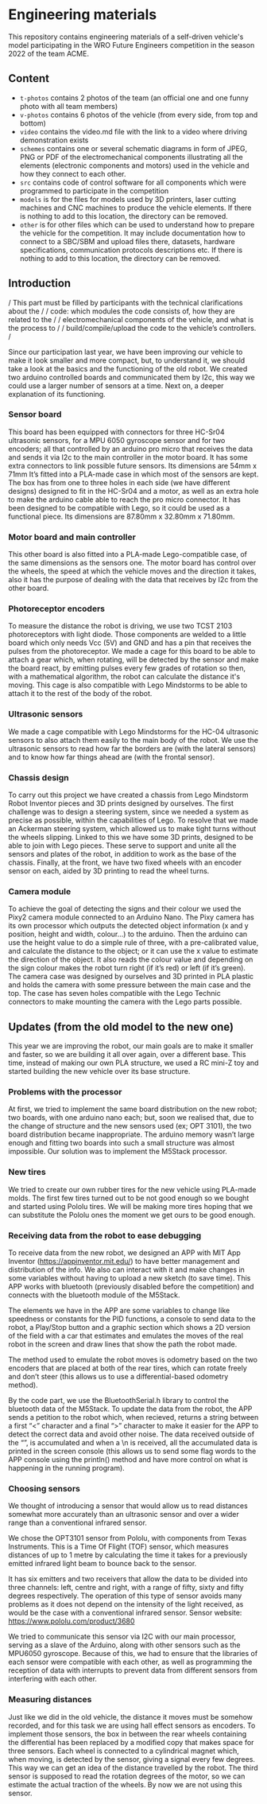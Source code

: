 Engineering materials
====

This repository contains engineering materials of a self-driven vehicle's model participating in the WRO Future Engineers competition in the season 2022 of the team ACME.

## Content

* `t-photos` contains 2 photos of the team (an official one and one funny photo with all team members)
* `v-photos` contains 6 photos of the vehicle (from every side, from top and bottom)
* `video` contains the video.md file with the link to a video where driving demonstration exists
* `schemes` contains one or several schematic diagrams in form of JPEG, PNG or PDF of the electromechanical components illustrating all the elements (electronic components and motors) used in the vehicle and how they connect to each other.
* `src` contains code of control software for all components which were programmed to participate in the competition
* `models` is for the files for models used by 3D printers, laser cutting machines and CNC machines to produce the vehicle elements. If there is nothing to add to this location, the directory can be removed.
* `other` is for other files which can be used to understand how to prepare the vehicle for the competition. It may include documentation how to connect to a SBC/SBM and upload files there, datasets, hardware specifications, communication protocols descriptions etc. If there is nothing to add to this location, the directory can be removed.

## Introduction
 
/ This part must be filled by participants with the technical clarifications about the /       / code: which modules the code consists of, how they are related to the 	          /       / electromechanical components of the vehicle, and what is the process to           /        / build/compile/upload the code to the vehicle’s controllers.			          /
 
 
Since our participation last year, we have been improving our vehicle to make it look smaller and more compact, but, to understand it, we should take a look at the basics and the functioning of the old robot.
We created two arduino controlled boards and communicated them by I2c, this way we could use a larger number of sensors at a time.
Next on, a deeper explanation of its functioning.
 
### Sensor board

This board has been equipped with connectors for three HC-Sr04 ultrasonic sensors, for a MPU 6050 gyroscope sensor and for two encoders; all that controlled by an arduino pro micro that receives the data and sends it via I2c to the main controller in the motor board. It has some extra connectors to link possible future sensors. Its dimensions are 54mm x 71mm  It’s fitted into a PLA-made case in which most of the sensors are kept. The box has from one to three holes in each side (we have different designs) designed to fit in the HC-Sr04 and a motor, as well as an extra hole to make the arduino cable able to reach the pro micro connector. It has been designed to be compatible with Lego, so it could be used as a functional piece. Its dimensions are 87.80mm x 32.80mm x 71.80mm.

### Motor board and main controller

This other board is also fitted into a PLA-made Lego-compatible case, of the same dimensions as the sensors one. The motor board has control over the wheels, the speed at which the vehicle moves and the direction it takes, also it has the purpose of dealing with the data that receives by I2c from the other board.

### Photoreceptor encoders

To measure the distance the robot is driving, we use two TCST 2103 photoreceptors with light diode. Those components are welded to a little board which only needs Vcc (5V) and GND and has a pin that receives the pulses from the photoreceptor. We made a cage for this board to be able to attach a gear which, when rotating, will be detected by the sensor and make the board react, by emitting pulses every few grades of rotation so then, with a mathematical algorithm, the robot can calculate the distance it's moving. This cage is also compatible with Lego Mindstorms to be able to attach it to the rest of the body of the robot.

### Ultrasonic sensors

We made a cage compatible with Lego Mindstorms for the HC-04 ultrasonic sensors to also attach them easily to the main body of the robot. We use the ultrasonic sensors to read how far the borders are (with the lateral sensors) and to know how far things ahead are (with the frontal sensor).

### Chassis design

To carry out this project we have created a chassis from Lego Mindstorm Robot Inventor pieces and 3D prints designed by ourselves. The first challenge was to design a steering system, since we needed a system as precise as possible, within the capabilities of Lego. To resolve that we made an Ackerman steering system, which allowed us to make tight turns without the wheels slipping. Linked to this we have some 3D prints, designed to be able to join with Lego pieces. These serve to support and unite all the sensors and plates of the robot, in addition to work as the base of the chassis. Finally, at the front, we have two fixed wheels with an encoder sensor on each, aided by 3D printing to read the wheel turns.

### Camera module

To achieve the goal of detecting the signs and their colour we used the Pixy2 camera module connected to an Arduino Nano. The Pixy camera has its own processor which outputs the detected object information (x and y position, height and width, colour…) to the arduino. Then the arduino can use the height value to do a simple rule of three, with a pre-calibrated value, and calculate the distance to the object; or it can use the x value to estimate the direction of the object. It also reads the colour value and depending on the sign colour makes the robot turn right (if it’s red) or left (if it’s green). The camera case was designed by ourselves and 3D printed in PLA plastic and holds the camera with some pressure between the main case and the top. The case has seven holes compatible with the Lego Technic connectors to make mounting the camera with the Lego parts possible.


## Updates (from the old model to the new one)

This year we are improving the robot, our main goals are to make it smaller and faster, so we are building it all over again, over a different base. This time, instead of making our own PLA structure, we used a RC mini-Z toy and started building the new vehicle over its base structure.

### Problems with the processor

At first, we tried to implement the same board distribution on the new robot; two boards, with one arduino nano each; but, soon we realised that, due to the change of structure and the new sensors used (ex; OPT 3101), the two board distribution became inappropriate.
The arduino memory wasn’t large enough and fitting two boards into such a small structure was almost impossible. Our solution was to implement the M5Stack processor.

### New tires

We tried to create our own rubber tires for the new vehicle using PLA-made molds. The first few tires turned out to be not good enough so we bought and started using Pololu tires. We will be making more tires hoping that we can substitute the Pololu ones the moment we get ours to be good enough.

### Receiving data from the robot to ease debugging
 
To receive data from the new robot, we designed an APP with MIT App Inventor (https://appinventor.mit.edu/) to have better management and distribution of the info. We also can interact with it and make changes in some variables without having to upload a new sketch (to save time). This APP works with bluetooth (previously disabled before the competition) and connects with the bluetooth module of the M5Stack. 
 
The elements we have in the APP are some variables to change like speedness or constants for the PID functions, a console to send data to the robot, a Play/Stop button and a graphic section which shows a 2D version of the field with a car that estimates and emulates the moves of the real robot in the screen and draw lines that show the path the robot made. 
 
The method used to emulate the robot moves is odometry based on the two encoders that are placed at both of the rear tires, which can rotate freely and don’t steer (this allows us to use a differential-based odometry method).
 
By the code part, we use the BluetoothSerial.h library to control the bluetooth data of the M5Stack. To update the data from the robot, the APP sends a petition to the robot which, when recieved, returns a string between a first “<” character and a final “>” character to make it easier for the APP to detect the correct data and avoid other noise. The data received outside of the “<string>”, is accumulated and when a \n is received, all the accumulated data is printed in the screen console (this allows us to send some flag words to the APP console using the println() method and have more control on what is happening in the running program).
 
### Choosing sensors
 
We thought of introducing a sensor that would allow us to read distances somewhat more accurately than an ultrasonic sensor and over a wider range than a conventional infrared sensor.
 
We chose the OPT3101 sensor from Pololu, with components from Texas Instruments. This is a Time Of Flight (TOF) sensor, which measures distances of up to 1 metre by calculating the time it takes for a previously emitted infrared light beam to bounce back to the sensor.
 
It has six emitters and two receivers that allow the data to be divided into three channels: left, centre and right, with a range of fifty, sixty and fifty degrees respectively.
The operation of this type of sensor avoids many problems as it does not depend on the intensity of the light received, as would be the case with a conventional infrared sensor.
Sensor website:
https://www.pololu.com/product/3680
 
We tried to communicate this sensor via I2C with our main processor, serving as a slave of the Arduino, along with other sensors such as the MPU6050 gyroscope.
Because of this, we had to ensure that the libraries of each sensor were compatible with each other, as well as programming the reception of data with interrupts to prevent data from different sensors from interfering with each other.


### Measuring distances
Just like we did in the old vehicle, the distance it moves must be somehow recorded, and for this task we are using hall effect sensors as encoders. To implement those sensors, the box in between the rear wheels containing the differential has been replaced by a modified copy that makes space for three sensors.
Each wheel is connected to a cylindrical magnet which, when moving, is detected by the sensor, giving a signal every few degrees. This way we can get an idea of the distance travelled by the robot. 
The third sensor is supposed to read the rotation degrees of the motor, so we can estimate the actual traction of the wheels. By now we are not using this sensor.
